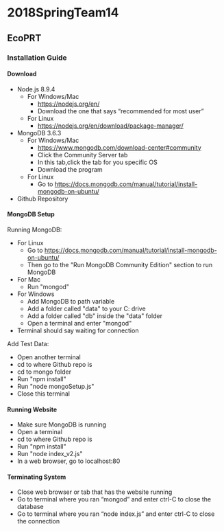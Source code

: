 # 2018SpringTeam14

## EcoPRT


### Installation Guide

#### Download

* Node.js 8.9.4
  * For Windows/Mac
    * https://nodejs.org/en/
    * Download the one that says “recommended for most user”
  * For Linux
    * https://nodejs.org/en/download/package-manager/
* MongoDB 3.6.3
  * For Windows/Mac
    * https://www.mongodb.com/download-center#community
    * Click the Community Server tab
    * In this tab,click the tab for you specific OS
    * Download the program
  * For Linux
    * Go to https://docs.mongodb.com/manual/tutorial/install-mongodb-on-ubuntu/
* Github Repository

#### MongoDB Setup

Running MongoDB:
* For Linux
  * Go to https://docs.mongodb.com/manual/tutorial/install-mongodb-on-ubuntu/
  * Then go to the "Run MongoDB Community Edition" section to run MongoDB
* For Mac
  * Run "mongod"
* For Windows
   * Add MongoDB to path variable
   * Add a folder called "data" to your C: drive
   * Add a folder called "db" inside the "data" folder
   * Open a terminal and enter "mongod"
* Terminal should say waiting for connection
   
Add Test Data:
* Open another terminal
* cd to where Github repo is
* cd to mongo folder
* Run "npm install"
* Run "node mongoSetup.js"
* Close this terminal

#### Running Website
* Make sure MongoDB is running
* Open a terminal
* cd to where Github repo is
* Run "npm install"
* Run "node index_v2.js"
* In a web browser, go to localhost:80

#### Terminating System
* Close web browser or tab that has the website running
* Go to terminal where you ran “mongod” and enter ctrl-C to close the database
* Go to terminal where you ran “node index.js” and enter ctrl-C to close the connection

